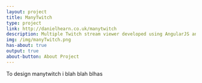 ```yaml
---
layout: project
title: ManyTwitch
type: project
link: http://danielhearn.co.uk/manytwitch
description: Multiple Twitch stream viewer developed using AngularJS and CSS variables.
img: /img/manyTwitch.png
has-about: true
output: true
about-button: About Project
---
```


To design manytwitch i blah blah blhas
